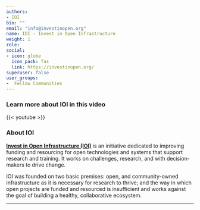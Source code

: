 ```yaml
---
authors:
- IOI
bio: ""
email: "info@investinopen.org"
name: IOI - Invest in Open Infrastructure
weight: 1
role: 
social:
- icon: globe
  icon_pack: fas
  link: https://investinopen.org/
superuser: false
user_groups:
-  Fellow Communities
---
```


### Learn more about IOI in this video

{{< youtube >}} 

### About IOI

**[Invest in Open Infrastructure (IOI)](https://investinopen.org/)** is an initiative dedicated to improving funding and resourcing for open technologies and systems that support research and training. It works on challenges, research, and with decision-makers to drive change.

IOI was founded on two basic premises: open, and community-owned infrastructure as it is necessary for research to thrive; and the way in which open projects are funded and resourced is insufficient and works against the goal of building a healthy, collaborative ecosystem. 




***


